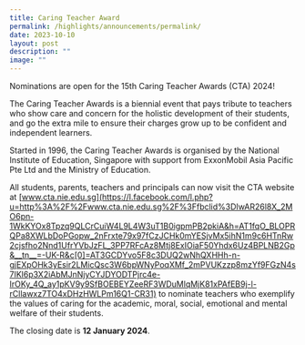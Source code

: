 ```yaml
---
title: Caring Teacher Award
permalink: /highlights/announcements/permalink/
date: 2023-10-10
layout: post
description: ""
image: ""
---
```

Nominations are open for the 15th Caring Teacher Awards (CTA) 2024!

The Caring Teacher Awards is a biennial event that pays tribute to teachers who show care and concern for the holistic development of their students, and go the extra mile to ensure their charges grow up to be confident and independent learners.

Started in 1996, the Caring Teacher Awards is organised by the National Institute of Education, Singapore with support from ExxonMobil Asia Pacific Pte Ltd and the Ministry of Education.

All students, parents, teachers and principals can now visit the CTA website at [www.cta.nie.edu.sg](https://l.facebook.com/l.php?u=http%3A%2F%2Fwww.cta.nie.edu.sg%2F%3Ffbclid%3DIwAR26l8X_2MO6pn-1WkKYOx8Tpzq9QLCrCuiW4L9L4W3uT1B0igpmPB2pkiA&h=AT1fqO_BLOPRQPa8XWLbDoPGopw_2nFrxte79x97fCzJCHk0mYESjvMx5ihN1m9c6HTnRw2cjsfho2Nnd1UfrYVbJzFL_3PP7RFcAz8Mtj8ExIOiaF50Yhdx6Uz4BPLNB2Gp&__tn__=-UK-R&c[0]=AT3GCDYvo5F8c3DUQ2wNhQXHHh-n-gjEXpOHk3yEsir2LMicQsc3W6bpWNyPoqXMf_2mPVUKzzp8mzYf9FGzN4s7IKl6p3X2iAbMJnNjyCYJDYODTPjrc4e-IrOKy_4Q_ay1pKV9y9SfBOEBEYZeeRF3WDuMlqMjK81xPAfEB9j-l-rCllawxz7TO4xDHzHWLPm16Q1-CR31) to nominate teachers who exemplify the values of caring for the academic, moral, social, emotional and mental welfare of their students.

The closing date is **12 January 2024**.